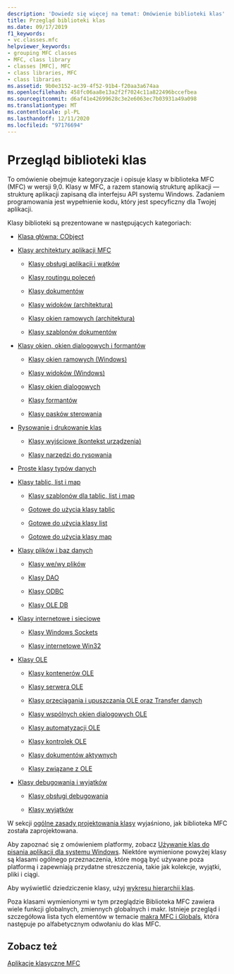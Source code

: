 ```yaml
---
description: 'Dowiedz się więcej na temat: Omówienie biblioteki klas'
title: Przegląd biblioteki klas
ms.date: 09/17/2019
f1_keywords:
- vc.classes.mfc
helpviewer_keywords:
- grouping MFC classes
- MFC, class library
- classes [MFC], MFC
- class libraries, MFC
- class libraries
ms.assetid: 9b0e3152-ac39-4f52-91b4-f20aa3a674aa
ms.openlocfilehash: 458fc06aa8e13a2f2f7024c11a822496bccefbea
ms.sourcegitcommit: d6af41e42699628c3e2e6063ec7b03931a49a098
ms.translationtype: MT
ms.contentlocale: pl-PL
ms.lasthandoff: 12/11/2020
ms.locfileid: "97176694"
---
```

# <a name="class-library-overview"></a>Przegląd biblioteki klas

To omówienie obejmuje kategoryzacje i opisuje klasy w biblioteka MFC (MFC) w wersji 9,0. Klasy w MFC, a razem stanowią strukturę aplikacji — strukturę aplikacji zapisaną dla interfejsu API systemu Windows. Zadaniem programowania jest wypełnienie kodu, który jest specyficzny dla Twojej aplikacji.

Klasy biblioteki są prezentowane w następujących kategoriach:

- [Klasa główna: CObject](root-class-cobject.md)

- [Klasy architektury aplikacji MFC](mfc-application-architecture-classes.md)

  - [Klasy obsługi aplikacji i wątków](application-and-thread-support-classes.md)

  - [Klasy routingu poleceń](command-routing-classes.md)

  - [Klasy dokumentów](document-classes.md)

  - [Klasy widoków (architektura)](view-classes-architecture.md)

  - [Klasy okien ramowych (architektura)](frame-window-classes-architecture.md)

  - [Klasy szablonów dokumentów](document-template-classes.md)

- [Klasy okien, okien dialogowych i formantów](window-dialog-and-control-classes.md)

  - [Klasy okien ramowych (Windows)](frame-window-classes-windows.md)

  - [Klasy widoków (Windows)](view-classes-windows.md)

  - [Klasy okien dialogowych](dialog-box-classes.md)

  - [Klasy formantów](control-classes.md)

  - [Klasy pasków sterowania](control-bar-classes.md)

- [Rysowanie i drukowanie klas](drawing-and-printing-classes.md)

  - [Klasy wyjściowe (kontekst urządzenia)](output-device-context-classes.md)

  - [Klasy narzędzi do rysowania](drawing-tool-classes.md)

- [Proste klasy typów danych](simple-data-type-classes.md)

- [Klasy tablic, list i map](array-list-and-map-classes.md)

  - [Klasy szablonów dla tablic, list i map](template-classes-for-arrays-lists-and-maps.md)

  - [Gotowe do użycia klasy tablic](ready-to-use-array-classes.md)

  - [Gotowe do użycia klasy list](ready-to-use-list-classes.md)

  - [Gotowe do użycia klasy map](ready-to-use-map-classes.md)

- [Klasy plików i baz danych](file-and-database-classes.md)

  - [Klasy we/wy plików](file-i-o-classes.md)

  - [Klasy DAO](dao-classes.md)

  - [Klasy ODBC](odbc-classes.md)

  - [Klasy OLE DB](ole-db-classes.md)

- [Klasy internetowe i sieciowe](internet-and-networking-classes.md)

  - [Klasy Windows Sockets](windows-sockets-classes.md)

  - [Klasy internetowe Win32](win32-internet-classes.md)

- [Klasy OLE](ole-classes.md)

  - [Klasy kontenerów OLE](ole-container-classes.md)

  - [Klasy serwera OLE](ole-server-classes.md)

  - [Klasy przeciągania i upuszczania OLE oraz Transfer danych](ole-drag-and-drop-and-data-transfer-classes.md)

  - [Klasy wspólnych okien dialogowych OLE](ole-common-dialog-classes.md)

  - [Klasy automatyzacji OLE](ole-automation-classes.md)

  - [Klasy kontrolek OLE](ole-control-classes.md)

  - [Klasy dokumentów aktywnych](active-document-classes.md)

  - [Klasy związane z OLE](ole-related-classes.md)

- [Klasy debugowania i wyjątków](debugging-and-exception-classes.md)

  - [Klasy obsługi debugowania](debugging-support-classes.md)

  - [Klasy wyjątków](exception-classes.md)

W sekcji [ogólne zasady projektowania klasy](general-class-design-philosophy.md) wyjaśniono, jak biblioteka MFC została zaprojektowana.

Aby zapoznać się z omówieniem platformy, zobacz [Używanie klas do pisania aplikacji dla systemu Windows](using-the-classes-to-write-applications-for-windows.md). Niektóre wymienione powyżej klasy są klasami ogólnego przeznaczenia, które mogą być używane poza platformą i zapewniają przydatne streszczenia, takie jak kolekcje, wyjątki, pliki i ciągi.

Aby wyświetlić dziedziczenie klasy, użyj [wykresu hierarchii klas](hierarchy-chart.md).

Poza klasami wymienionymi w tym przeglądzie Biblioteka MFC zawiera wiele funkcji globalnych, zmiennych globalnych i makr. Istnieje przegląd i szczegółowa lista tych elementów w temacie [makra MFC i Globals](reference/mfc-macros-and-globals.md), która następuje po alfabetycznym odwołaniu do klas MFC.

## <a name="see-also"></a>Zobacz też

[Aplikacje klasyczne MFC](mfc-desktop-applications.md)
